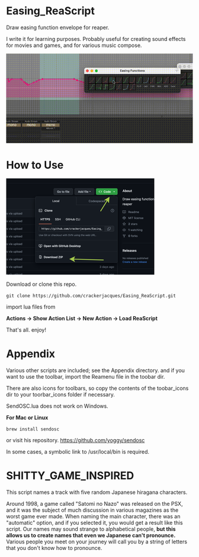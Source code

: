 # Easing_ReaScript
Draw easing function envelope for reaper.

I write it for learning purposes.
Probably useful for creating sound effects for movies and games, and for various music compose.

![GIF](https://github.com/crackerjacques/Easing_ReaScript/blob/main/011_0.gif?raw=true)


# How to Use
![IMG](https://github.com/crackerjacques/Easing_ReaScript/blob/main/02.png?raw=true)

Download or clone this repo.

```
git clone https://github.com/crackerjacques/Easing_ReaScript.git
```

import lua files  from

__Actions -> Show Action List -> New Action -> Load ReaScript__

That's all. enjoy!

# Appendix

Various other scripts are included; see the Appendix directory.
and if you want to use the toolbar, import the Reamenu file in the toobar dir.

There are also icons for toolbars, so copy the contents of the toobar_icons dir to your toorbar_icons folder if necessary.


SendOSC.lua does not work on Windows.

__For Mac or Linux__

```
brew install sendosc
```


or visit his repository.
https://github.com/yoggy/sendosc

In some cases, a symbolic link to /usr/local/bin is required.

# SHITTY_GAME_INSPIRED

This script names a track with five random Japanese hiragana characters.

Around 1998, a game called "Satomi no Nazo" was released on the PSX, and it was the subject of much discussion in various magazines as the worst game ever made.
When naming the main character, there was an "automatic" option, and if you selected it, you would get a result like this script. Our names may sound strange to alphabetical people, __but this allows us to create names that even we Japanese can't pronounce.__
Various people you meet on your journey will call you by a string of letters that you don't know how to pronounce.

